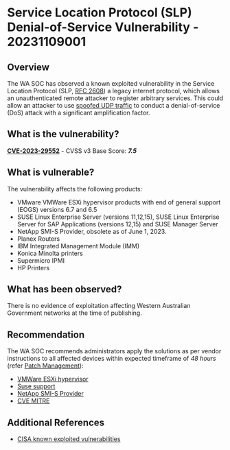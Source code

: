 # Service Location Protocol (SLP) Denial-of-Service Vulnerability - 20231109001

## Overview

The WA SOC has observed a known exploited vulnerability in the Service Location Protocol (SLP, [RFC 2608](https://www.rfc-editor.org/rfc/rfc2165.html)) a legacy internet protocol, which allows an unauthenticated remote attacker to register arbitrary services. This could allow an attacker to use [spoofed UDP traffic](https://www.cisa.gov/news-events/alerts/2014/01/17/udp-based-amplification-attacks) to conduct a denial-of-service (DoS) attack with a significant amplification factor.
## What is the vulnerability?

[**CVE-2023-29552**](https://nvd.nist.gov/vuln/detail/CVE-2023-29552) - CVSS v3 Base Score: ***7.5***

## What is vulnerable?

The vulnerability affects the following products:

- VMware VMWare ESXi hypervisor products with end of general support (EOGS) versions 6.7 and 6.5
- SUSE Linux Enterprise Server (versions 11,12,15), SUSE Linux Enterprise Server for SAP Applications (versions 12,15) and SUSE Manager Server
- NetApp SMI-S Provider, obsolete as of June 1, 2023.
- Planex Routers
- IBM Integrated Management Module (IMM)
- Konica Minolta printers
- Supermicro IPMI
- HP Printers


## What has been observed?

There is no evidence of exploitation affecting Western Australian Government networks at the time of publishing.

## Recommendation

The WA SOC recommends administrators apply the solutions as per vendor instructions to all affected devices within expected timeframe of *48 hours* (refer [Patch Management](../guidelines/patch-management.md)):


- [VMWare ESXi hypervisor](https://blogs.vmware.com/security/2023/04/vmware-response-to-cve-2023-29552-reflective-denial-of-service-dos-amplification-vulnerability-in-slp.html)
- [Suse support](https://www.suse.com/support/kb/doc/?id=000021051)
- [NetApp SMI-S Provider](https://security.netapp.com/advisory/ntap-20230426-0001/)
- [CVE MITRE](https://cve.mitre.org/cgi-bin/cvename.cgi?name=CVE-2023-29552)

## Additional References

- [CISA known exploited vulnerabilities](https://www.cisa.gov/known-exploited-vulnerabilities-catalog)
